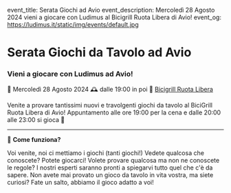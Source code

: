 event_title: Serata Giochi ad Avio
event_description: Mercoledì 28 Agosto 2024 vieni a giocare con Ludimus al Bicigrill Ruota Libera di Avio!
event_og: https://ludimus.it/static/img/events/default.jpg

# Serata Giochi da Tavolo ad Avio

### Vieni a giocare con Ludimus ad Avio!

📅 Mercoledì 28 Agosto 2024
🕰 dalle 19:00 in poi
📍 [Bicigrill Ruota Libera](https://goo.gl/maps/mw4eXgwcE4hmBt5R6)

Venite a provare tantissimi nuovi e travolgenti giochi da tavolo al BiciGrill Ruota Libera di Avio!
Appuntamento alle ore 19:00 per la cena e dalle 20:00 alle 23:00 si gioca 🎲

---

🎲 **Come funziona?**

Voi venite, noi ci mettiamo i giochi (tanti giochi!)
Vedete qualcosa che conoscete? Potete giocarci!
Volete provare qualcosa ma non ne conoscete le regole? I nostri esperti saranno pronti a spiegarvi tutto quel che c'è da sapere.
Non avete mai provato un gioco da tavolo in vita vostra, ma siete curiosi? Fate un salto, abbiamo il gioco adatto a voi!
